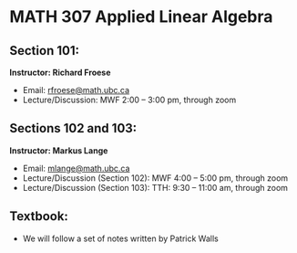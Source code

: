 # MATH 307 Applied Linear Algebra

## Section 101:
**Instructor:  Richard Froese**

* Email:  rfroese@math.ubc.ca
* Lecture/Discussion: MWF 2:00 – 3:00 pm, through zoom

## Sections 102 and 103:
**Instructor: Markus Lange**

* Email: mlange@math.ubc.ca
* Lecture/Discussion (Section 102): MWF 4:00 – 5:00 pm, through zoom
* Lecture/Discussion (Section 103): TTH:  9:30 – 11:00 am, through zoom

## Textbook: 
* We will follow a set of notes written by  Patrick Walls
